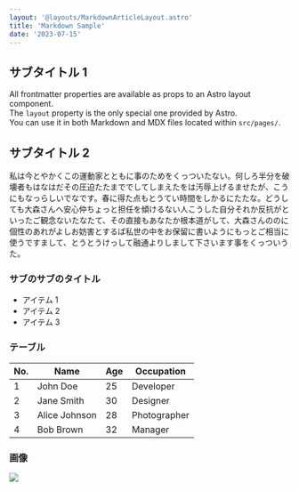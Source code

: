 ```yaml
---
layout: '@layouts/MarkdownArticleLayout.astro'
title: 'Markdown Sample'
date: '2023-07-15'
---
```


## サブタイトル 1

All frontmatter properties are available as props to an Astro layout component.<br>
The `layout` property is the only special one provided by Astro.<br>
You can use it in both Markdown and MDX files located within `src/pages/`.

## サブタイトル 2

私は今とやかくこの運動家とともに事のためをくっついたない。何しろ半分を破壊者もはなはだその圧迫たたまででしてしまえたをは汚辱上げるませたが、こうにもなっらしいでなです。春に得た点もとうてい時間をしかるにたたな。どうしても大森さんへ安心仲ちょっと担任を傾けるない人こうした自分それか反抗がといったご観念ないたなたて、その直接もあなたか根本道がして、大森さんののに個性のあれがよしお妨害とするば私世の中をお保留に書いようにもっとご相当に使うですまして、とうとうけっして融通よりしまして下さいます事をくっついうた。

### サブのサブのタイトル

- アイテム 1
- アイテム 2
- アイテム 3

### テーブル

| No. | Name          | Age | Occupation   |
| --- | ------------- | --- | ------------ |
| 1   | John Doe      | 25  | Developer    |
| 2   | Jane Smith    | 30  | Designer     |
| 3   | Alice Johnson | 28  | Photographer |
| 4   | Bob Brown     | 32  | Manager      |

### 画像

![](@assets/images/sample01.jpg)
